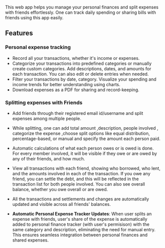 This web app helps you manage your personal finances and split expenses with friends effortlessly. One can  track  daily spending or sharing bills with friends using this app easily.

## Features 

### Personal expense tracking
- Record all your transactions, whether it's income or expenses.
- Categorize your transactions into predefined categories or manually create custom categories. Add descriptions, dates, and amounts for each transaction. You can also edit or delete entries when needed.
- Filter your transactions by date, category. Visualize your spending and income trends for better understanding using charts.
- Download expenses as a PDF for sharing and record-keeping.

### Splitting expenses with Friends
- Add friends through their registered email id/username and split expenses among multiple people.
- While splitting, one can add total amount ,description, people involved , categorize the expense  ,choose split options like equal distribution, percentage-based, or manual and specify the amount each person paid.
- Automatic calculations of what each person owes or is owed is done. For every member involved, it will be visible if they owe or are owed by any of their friends, and how much.
- View all transactions with each friend, showing who borrowed, who lent, and the amounts involved in each of the transaction. If you owe any friend, you can settle the debt, and this will be reflected in the transaction list for both people involved. You can also see overall balance, whether you owe overall or are owed.
- All the transactions  and  settlements and changes are automatically updated and visible across all friends' balances.


- **Automatic Personal Expense Tracker Updates**: When user splits an expense with friends, user's share of the expense is automatically added  to  personal finance tracker (with user's permisison) with the same category and description, eliminating the need for manual entry. This ensures seamless integration between  personal finances and shared expenses.
